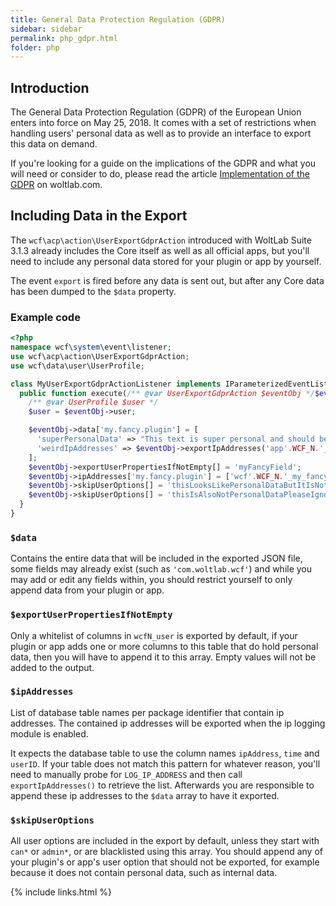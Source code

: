 ```yaml
---
title: General Data Protection Regulation (GDPR)
sidebar: sidebar
permalink: php_gdpr.html
folder: php
---
```


## Introduction

The General Data Protection Regulation (GDPR) of the European Union enters into
force on May 25, 2018. It comes with a set of restrictions when handling users'
personal data as well as to provide an interface to export this data on demand.

If you're looking for a guide on the implications of the GDPR and what you will
need or consider to do, please read the article [Implementation of the GDPR](https://www.woltlab.com/article/106-implementation-of-the-gdpr/)
on woltlab.com.

## Including Data in the Export

The `wcf\acp\action\UserExportGdprAction` introduced with WoltLab Suite 3.1.3
already includes the Core itself as well as all official apps, but you'll need to
include any personal data stored for your plugin or app by yourself.

The event `export` is fired before any data is sent out, but after any Core data
has been dumped to the `$data` property.

### Example code

```php
<?php
namespace wcf\system\event\listener;
use wcf\acp\action\UserExportGdprAction;
use wcf\data\user\UserProfile;

class MyUserExportGdprActionListener implements IParameterizedEventListener {
  public function execute(/** @var UserExportGdprAction $eventObj */$eventObj, $className, $eventName, array &$parameters);
    /** @var UserProfile $user */
    $user = $eventObj->user;

    $eventObj->data['my.fancy.plugin'] = [
      'superPersonalData' => "This text is super personal and should be included in the output",
      'weirdIpAddresses' => $eventObj->exportIpAddresses('app'.WCF_N.'_non_standard_column_names_for_ip_addresses', 'ipAddressColumnName', 'timeColumnName', 'userIDColumnName')
    ];
    $eventObj->exportUserPropertiesIfNotEmpty[] = 'myFancyField';
    $eventObj->ipAddresses['my.fancy.plugin'] = ['wcf'.WCF_N.'_my_fancy_table', 'wcf'.WCF_N.'_i_also_store_ipaddresses_here'];
    $eventObj->skipUserOptions[] = 'thisLooksLikePersonalDataButItIsNot';
    $eventObj->skipUserOptions[] = 'thisIsAlsoNotPersonalDataPleaseIgnoreIt';
  }
}
```

### `$data`

Contains the entire data that will be included in the exported JSON file, some
fields may already exist (such as `'com.woltlab.wcf'`) and while you may add or
edit any fields within, you should restrict yourself to only append data from
your plugin or app.

### `$exportUserPropertiesIfNotEmpty`

Only a whitelist of  columns in `wcfN_user` is exported by default, if your plugin
or app adds one or more columns to this table that do hold personal data, then
you will have to append it to this array. Empty values will not be added to the
output.

### `$ipAddresses`

List of database table names per package identifier that contain ip addresses.
The contained ip addresses will be exported when the ip logging module is enabled.

It expects the database table to use the column names `ipAddress`, `time` and
`userID`. If your table does not match this pattern for whatever reason, you'll
need to manually probe for `LOG_IP_ADDRESS` and then call `exportIpAddresses()`
to retrieve the list. Afterwards you are responsible to append these ip addresses
to the `$data` array to have it exported.

### `$skipUserOptions`

All user options are included in the export by default, unless they start with
`can*` or `admin*`, or are blacklisted using this array. You should append any
of your plugin's or app's user option that should not be exported, for example
because it does not contain personal data, such as internal data.

{% include links.html %}

